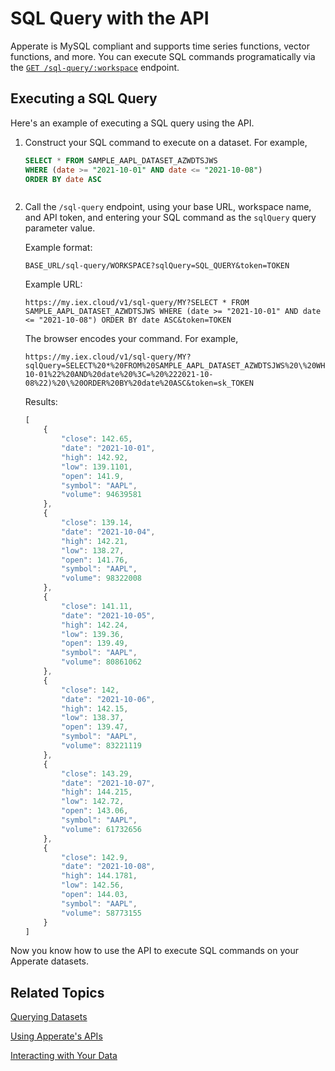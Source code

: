 # SQL Query with the API

Apperate is MySQL compliant and supports time series functions, vector functions, and more. You can execute SQL commands programatically via the [`GET /sql-query/:workspace`](https://iexcloud.io/docs/datasets-api/sql-query-dataset-data) endpoint. 

## Executing a SQL Query

Here's an example of executing a SQL query using the API.

1. Construct your SQL command to execute on a dataset. For example,

    ```sql
    SELECT * FROM SAMPLE_AAPL_DATASET_AZWDTSJWS 
    WHERE (date >= "2021-10-01" AND date <= "2021-10-08")
    ORDER BY date ASC
    ```

    ``` {important} WHERE clauses must only operate on indexed properties (columns). See the Unique Index components [here](../../managing-your-data/understanding-datasets.md#unique-index-and-examples).
    ```

1. Call the `/sql-query` endpoint, using your base URL, workspace name, and API token, and entering your SQL command as the `sqlQuery` query parameter value.

    Example format:

    ```
    BASE_URL/sql-query/WORKSPACE?sqlQuery=SQL_QUERY&token=TOKEN
    ```

    Example URL:

    ```
    https://my.iex.cloud/v1/sql-query/MY?SELECT * FROM SAMPLE_AAPL_DATASET_AZWDTSJWS WHERE (date >= "2021-10-01" AND date <= "2021-10-08") ORDER BY date ASC&token=TOKEN
    ```

    The browser encodes your command. For example,

    ```
    https://my.iex.cloud/v1/sql-query/MY?sqlQuery=SELECT%20*%20FROM%20SAMPLE_AAPL_DATASET_AZWDTSJWS%20\%20WHERE%20(date%20%3E=%20%222021-10-01%22%20AND%20date%20%3C=%20%222021-10-08%22)%20\%20ORDER%20BY%20date%20ASC&token=sk_TOKEN
    ```

    Results:

    ```javascript
    [
        {
            "close": 142.65,
            "date": "2021-10-01",
            "high": 142.92,
            "low": 139.1101,
            "open": 141.9,
            "symbol": "AAPL",
            "volume": 94639581
        },
        {
            "close": 139.14,
            "date": "2021-10-04",
            "high": 142.21,
            "low": 138.27,
            "open": 141.76,
            "symbol": "AAPL",
            "volume": 98322008
        },
        {
            "close": 141.11,
            "date": "2021-10-05",
            "high": 142.24,
            "low": 139.36,
            "open": 139.49,
            "symbol": "AAPL",
            "volume": 80861062
        },
        {
            "close": 142,
            "date": "2021-10-06",
            "high": 142.15,
            "low": 138.37,
            "open": 139.47,
            "symbol": "AAPL",
            "volume": 83221119
        },
        {
            "close": 143.29,
            "date": "2021-10-07",
            "high": 144.215,
            "low": 142.72,
            "open": 143.06,
            "symbol": "AAPL",
            "volume": 61732656
        },
        {
            "close": 142.9,
            "date": "2021-10-08",
            "high": 144.1781,
            "low": 142.56,
            "open": 144.03,
            "symbol": "AAPL",
            "volume": 58773155
        }
    ]
    ```

Now you know how to use the API to execute SQL commands on your Apperate datasets.

## Related Topics

[Querying Datasets](./querying-datasets.md)

[Using Apperate's APIs](../apperate-api-basics.md)

[Interacting with Your Data](../../interacting-with-your-data.md)